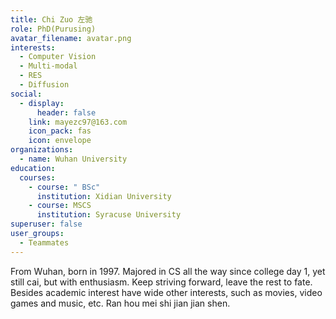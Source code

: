 ```yaml
---
title: Chi Zuo 左驰
role: PhD(Purusing)
avatar_filename: avatar.png
interests:
  - Computer Vision
  - Multi-modal
  - RES
  - Diffusion
social:
  - display:
      header: false
    link: mayezc97@163.com
    icon_pack: fas
    icon: envelope
organizations:
  - name: Wuhan University
education:
  courses:
    - course: " BSc"
      institution: Xidian University
    - course: MSCS
      institution: Syracuse University
superuser: false
user_groups:
  - Teammates
---
```

<!--StartFragment-->

From Wuhan, born in 1997. Majored in CS all the way since college day 1, yet still cai, but with enthusiasm. Keep striving forward, leave the rest to fate. Besides academic interest have wide other interests, such as movies, video games and music, etc. Ran hou mei shi jian jian shen.

<!--EndFragment-->